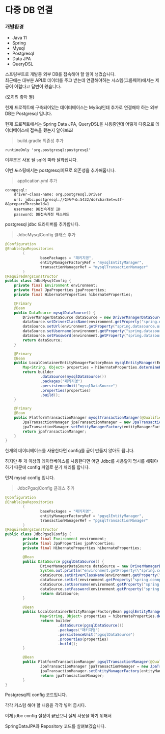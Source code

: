 # 다중 DB 연결

### 개발환경
- Java 11
- Spring
- Mysql
- Postgresql
- Data JPA
- QueryDSL 


스프링부트로 개발중 외부 DB를 접속해야 할 일이 생겼습니다.<br>
최근에는 대부분 API로 데이터를 주고 받는데 연결해야하는 시스템(그룹웨어)에서는 제공이 어렵다고 답변이 왔습니다. 

(오히려 좋아 짤)

현재 프로젝트에 구축되어있는 데이터베이스는 MySql인데 추가로 연결해야 하는 외부 DB는 Postgresql 입니다.

현재 프로젝트에서는 Spring Data JPA, QueryDSL을 사용중인데 어떻게 다중으로 데이터베이스에 접속을 했는지 알아보죠!

> build.gradle 의존성 추가

```
runtimeOnly 'org.postgresql:postgresql'
```

이부분은 사용 될 sql에 따라 달라집니다.

이번 포스팅에서는 postgresql이므로 의존성을 추가해줍니다.

> application.yml 추가

```
connpgsql:
    driver-class-name: org.postgresql.Driver
    url: jdbc:postgresql://접속주소:5432/do?charSet=utf-8&prepareThreshold=1
    username: DB접속계정 ID
    password: DB접속계정 패스워드
```

postgresql jdbc 드라이버를 추가합니다.


> JdbcMysqlConfig 클래스 추가

```java
@Configuration
@EnableJpaRepositories
        (
                basePackages = "패키지명",
                entityManagerFactoryRef = "mysqlEntityManager",
                transactionManagerRef = "mysqlTransactionManager"
        )
@RequiredArgsConstructor
public class JdbcMysqlConfig {
    private final Environment environment;
    private final JpaProperties jpaProperties;
    private final HibernateProperties hibernateProperties;

    @Primary
    @Bean
    public DataSource mysqlDataSource() {
        DriverManagerDataSource dataSource = new DriverManagerDataSource();
        dataSource.setDriverClassName(environment.getProperty("spring.datasource.driver-class-name"));
        dataSource.setUrl(environment.getProperty("spring.datasource.url"));
        dataSource.setUsername(environment.getProperty("spring.datasource.username"));
        dataSource.setPassword(environment.getProperty("spring.datasource.password"));
        return dataSource;
    }

    @Primary
    @Bean
    public LocalContainerEntityManagerFactoryBean mysqlEntityManager(EntityManagerFactoryBuilder builder) {
        Map<String, Object> properties = hibernateProperties.determineHibernateProperties(jpaProperties.getProperties(), new HibernateSettings());
        return builder
                .dataSource(mysqlDataSource())
                .packages("패키지명")
                .persistenceUnit("mysqlDataSource")
                .properties(properties)
                .build();
    }

    @Primary
    @Bean
    public PlatformTransactionManager mysqlTransactionManager(@Qualifier(value = "mysqlEntityManager") EntityManagerFactory entityManagerFactory) {
        JpaTransactionManager jpaTransactionManager = new JpaTransactionManager();
        jpaTransactionManager.setEntityManagerFactory(entityManagerFactory);
        return jpaTransactionManager;
    }
}
```

한개의 데이터베이스를 사용한다면 config를 굳이 만들지 않아도 됩니다.

하지만 두 개 이상의 데이터베이스를 사용한다면 어떤 Jdbc를 사용할지 명시를 해줘야 하기 때문에 config 파일로 분기 처리를 합니다.

먼저 mysql config 입니다.


> JdbcPgsqlConfig 클래스 추가

```java
@Configuration
@EnableJpaRepositories
        (
                basePackages = "패키지명",
                entityManagerFactoryRef = "pgsqlEntityManager",
                transactionManagerRef = "pgsqlTransactionManager"
        )
@RequiredArgsConstructor
public class JdbcPgsqlConfig {
        private final Environment environment;
        private final JpaProperties jpaProperties;
        private final HibernateProperties hibernateProperties;

        @Bean
        public DataSource pgsqlDataSource() {
                DriverManagerDataSource dataSource = new DriverManagerDataSource();
                System.out.println("environment.getProperty(\"spring.connpgsql.driver-class-name\") = " + environment.getProperty("spring.connpgsql.driver-class-name"));
                dataSource.setDriverClassName(environment.getProperty("spring.connpgsql.driver-class-name"));
                dataSource.setUrl(environment.getProperty("spring.connpgsql.url"));
                dataSource.setUsername(environment.getProperty("spring.connpgsql.username"));
                dataSource.setPassword(environment.getProperty("spring.connpgsql.password"));
                return dataSource;
        }

        @Bean
        public LocalContainerEntityManagerFactoryBean pgsqlEntityManager(EntityManagerFactoryBuilder builder) {
                Map<String, Object> properties = hibernateProperties.determineHibernateProperties(jpaProperties.getProperties(), new HibernateSettings());
                return builder
                        .dataSource(pgsqlDataSource())
                        .packages("패키지명")
                        .persistenceUnit("pgsqlDataSource")
                        .properties(properties)
                        .build();
        }

        @Bean
        public PlatformTransactionManager pgsqlTransactionManager(@Qualifier(value = "pgsqlEntityManager") EntityManagerFactory entityManagerFactory) {
                JpaTransactionManager jpaTransactionManager = new JpaTransactionManager();
                jpaTransactionManager.setEntityManagerFactory(entityManagerFactory);
                return jpaTransactionManager;
        }
}
```

Postgresql의 config 코드입니다. 

각각 커스텀 해야 할 내용을 각각 넣어 줍시다.

이제 jdbc config 설정이 끝났으니 실제 사용을 하기 위해서

SpringDataJPA와 Repository 코드를 살펴보겠습니다.